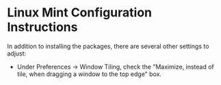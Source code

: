 # Linux Mint Configuration Instructions

In addition to installing the packages, there are several other settings to
adjust:

* Under Preferences -> Window Tiling, check the "Maximize, instead of tile, when
  dragging a window to the top edge" box.
